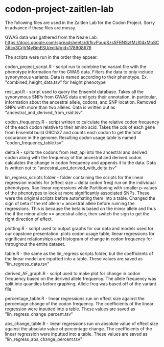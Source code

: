 # codon-project-zaitlen-lab
The following files are used in the Zaitlen Lab for the Codon Project. Sorry in advance if these files are messy.

GWAS data was gathered from the Neale Lab:
https://docs.google.com/spreadsheets/d/1kvPoupSzsSFBNSztMzl04xMoSC3Kcx3CrjVf4yBmESU/edit#gid=178908679

The scripts were run in the order they appear.

codon_project_script.R - script run to combine the variant file with the phenotype information 
				for the GWAS data. Filters the data to only include synonymous variants. 
				Data is named according to their phenotype. Ex. "combined_height_data.tsv" for height phenotype

rest_api.R - script used to query the Ensembl database. Takes all the synonymous SNPs from GWAS data and gets their annotation,
		in particular, information about the ancestral allele, codons, and SNP location. Removed SNPs with more than two alleles. 
		Data is written out as "ancestral_and_derived_from_rsid.tsv".

codon_frequency.R - script written to calculate the relative codon frequency of the each codon relative to their amino acid. 
			  Takes the cds of each gene from Ensembl build GRCh37 and counts each codon to get the total occurance in the genome. 
			  Resulting codon usage table is named "codon_frequency_table.tsv" 

delta.R - splits the codons from rest_api into the ancestral and derived codon along with the frequency of the ancestral and derived codon. 
	    calculates the change in codon frequency and appends it to the data. Data is written out to "ancestral_and_derived_with_delta.tsv"

lin_regress_scripts folder - folder containing the scripts for the linear regression models for (effect size ~ delta codon freq) run on the individual phenotypes. 
				     Ran linear regressions while Partitioning with smaller p-values of the phenotypes to look at more significantly associated SNPs. 
				     These were the original scripts before automating them into a table. Changed the sign of beta if the 
				     ref allele != ancestral allele before running the regressions. This is because the beta is based on the minor allele and 
				     thus the if the minor allele == ancestral allele, then switch the sign to get the right direction of effect. 

plotting.R - script used to output graphs for our data and models used for our capstone presentation. plots codon usage table, linear regressions for 
		 significant relationships and histogram of change in codon frequency for throughout the entire dataset. 

table.R - the same as the lin_regress scripts folder, but the coefficients of the linear model are inputted into a table. 
	    These values are saved as "lin_regress_data.tsv"

derived_AF_graph.R - script used to make plot for change in codon frequency based on the derived allele frequency. The allele frequency 
			   was split into quantiles before graphing. Allele freq was based off of the variant file. 

percentage_table.R - linear regressions run on effect size against the percentage change of the codon frequency. The coefficients of the linear regression were 
			   inputted into a table. These values are saved as "lin_regress_change_percent.tsv"

abs_change_table.R - linear regressions run on absolute value of effect size against the absolute value of percentage change. The coefficients of the linear 
			   regression were inputted into a table. These values are saved as "lin_regress_abs_change_percent.tsv" 
